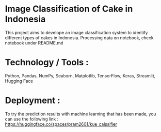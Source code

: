 # Image Classification of Cake in Indonesia

This project aims to develope an image classification system to identify different types of cakes in Indonesia. Processing data on notebook, check notebook under README.md

# Technology / Tools :
Python, Pandas, NumPy, Seaborn, Matplotlib, TensorFlow, Keras, Streamlit, Hugging Face

# Deployment :
To try the prediction results with machine learning that has been made, you can use the following link : https://huggingface.co/spaces/pram2601/kue_calssifier
